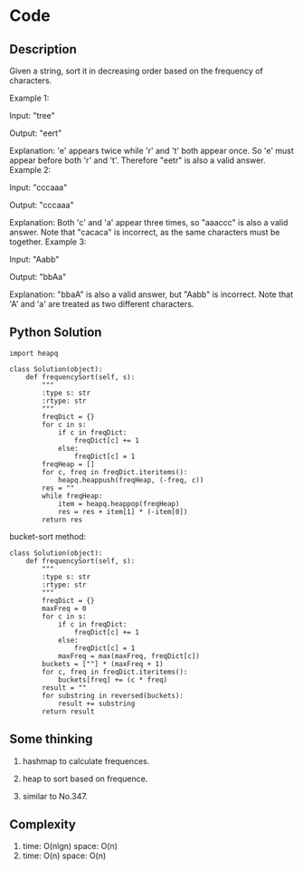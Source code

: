 # Code

## Description

Given a string, sort it in decreasing order based on the frequency of characters.

Example 1:

Input:
"tree"

Output:
"eert"

Explanation:
'e' appears twice while 'r' and 't' both appear once.
So 'e' must appear before both 'r' and 't'. Therefore "eetr" is also a valid answer.
Example 2:

Input:
"cccaaa"

Output:
"cccaaa"

Explanation:
Both 'c' and 'a' appear three times, so "aaaccc" is also a valid answer.
Note that "cacaca" is incorrect, as the same characters must be together.
Example 3:

Input:
"Aabb"

Output:
"bbAa"

Explanation:
"bbaA" is also a valid answer, but "Aabb" is incorrect.
Note that 'A' and 'a' are treated as two different characters.

## Python Solution
```
import heapq

class Solution(object):
    def frequencySort(self, s):
        """
        :type s: str
        :rtype: str
        """
        freqDict = {}
        for c in s:
            if c in freqDict:
                freqDict[c] += 1
            else:
                freqDict[c] = 1
        freqHeap = []
        for c, freq in freqDict.iteritems():
            heapq.heappush(freqHeap, (-freq, c))
        res = ""
        while freqHeap:
            item = heapq.heappop(freqHeap)
            res = res + item[1] * (-item[0])
        return res
```

bucket-sort method:
```
class Solution(object):
    def frequencySort(self, s):
        """
        :type s: str
        :rtype: str
        """
        freqDict = {}
        maxFreq = 0
        for c in s:
            if c in freqDict:
                freqDict[c] += 1
            else:
                freqDict[c] = 1
            maxFreq = max(maxFreq, freqDict[c])
        buckets = [""] * (maxFreq + 1)
        for c, freq in freqDict.iteritems():
            buckets[freq] += (c * freq)
        result = ""
        for substring in reversed(buckets):
            result += substring
        return result
```
## Some thinking

1. hashmap to calculate frequences.

2. heap to sort based on frequence.

3. similar to No.347.

## Complexity

1. time: O(nlgn) space: O(n)
2. time: O(n) space: O(n)
